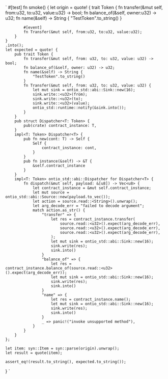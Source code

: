 `
#[test]
fn smoke() {
    let origin = quote! {
        trait Token {
            fn transfer(&mut self, from:u32, to:u32, value:u32) -> bool;
            fn balance_of(&self, owner:u32) -> u32;
            fn name(&self) -> String {
                "TestToken".to_string()
            }

            #[event]
            fn Transfer(&mut self, from:u32, to:u32, value:u32);
        }
    }
    .into();
    let expected = quote! {
        pub trait Token {
            fn transfer(&mut self, from: u32, to: u32, value: u32) -> bool;
            fn balance_of(&self, owner: u32) -> u32;
            fn name(&self) -> String {
                "TestToken".to_string()
            }
            fn Transfer(&mut self, from: u32, to: u32, value: u32) {
                let mut sink = ontio_std::abi::Sink::new(16);
                sink.write::<u32>(from);
                sink.write::<u32>(to);
                sink.write::<u32>(value);
                ontio_std::runtime::notify(&sink.into());
            }
        }
        pub struct Dispatcher<T: Token> {
            pub(crate) contract_instance: T,
        }
        impl<T: Token> Dispatcher<T> {
            pub fn new(cont: T) -> Self {
                Self {
                    contract_instance: cont,
                }
            }
            pub fn instance(&self) -> &T {
                &self.contract_instance
            }
        }
        impl<T: Token> ontio_std::abi::Dispatcher for Dispatcher<T> {
            fn dispatch(&mut self, payload: &[u8]) -> Vec<u8> {
                let contract_instance = &mut self.contract_instance;
                let mut source = ontio_std::abi::Source::new(payload.to_vec());
                let action = source.read::<String>().unwrap();
                let arg_decode_err = "failed to decode argument";
                match action.as_str() {
                    "transfer" => {
                        let res = contract_instance.transfer(
                            source.read::<u32>().expect(arg_decode_err),
                            source.read::<u32>().expect(arg_decode_err),
                            source.read::<u32>().expect(arg_decode_err),
                        );
                        let mut sink = ontio_std::abi::Sink::new(16);
                        sink.write(res);
                        sink.into()
                    }
                    "balance_of" => {
                        let res = contract_instance.balance_of(source.read::<u32>().expect(arg_decode_err));
                        let mut sink = ontio_std::abi::Sink::new(16);
                        sink.write(res);
                        sink.into()
                    }
                    "name" => {
                        let res = contract_instance.name();
                        let mut sink = ontio_std::abi::Sink::new(16);
                        sink.write(res);
                        sink.into()
                    }
                    _ => panic!("invoke unsupported method"),
                }
            }
        }
    };

    let item: syn::Item = syn::parse(origin).unwrap();
    let result = quote(item);

    assert_eq!(result.to_string(), expected.to_string());
}
`
